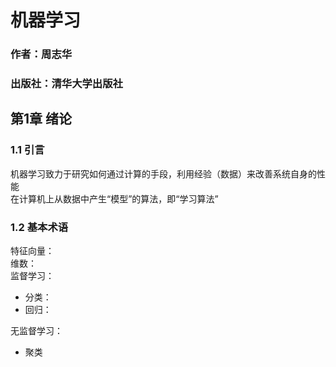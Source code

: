 # 机器学习
### 作者：周志华
### 出版社：清华大学出版社


## 第1章 绪论

### 1.1 引言
机器学习致力于研究如何通过计算的手段，利用经验（数据）来改善系统自身的性能  
在计算机上从数据中产生“模型”的算法，即“学习算法”

### 1.2 基本术语
特征向量：  
维数：  
监督学习：  
* 分类：  
* 回归：

无监督学习：  
* 聚类

